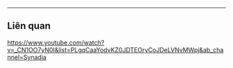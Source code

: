 


---
## Liên quan

https://www.youtube.com/watch?v=_CN1OO7yN0I&list=PLgqCaaYodvKZ0JDTEOryCoJDeLVNvMWpj&ab_channel=Synadia